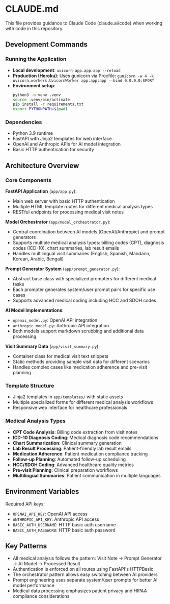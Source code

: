 # CLAUDE.md

This file provides guidance to Claude Code (claude.ai/code) when working with code in this repository.

## Development Commands

### Running the Application
- **Local development**: `uvicorn app.app:app --reload`
- **Production (Heroku)**: Uses gunicorn via Procfile: `gunicorn -w 4 -k uvicorn.workers.UvicornWorker app.app:app --bind 0.0.0.0:$PORT`
- **Environment setup**: 
  ```bash
  python3 -m venv .venv
  source .venv/bin/activate
  pip install -r requirements.txt
  export PYTHONPATH=$(pwd)
  ```

### Dependencies
- Python 3.9 runtime
- FastAPI with Jinja2 templates for web interface
- OpenAI and Anthropic APIs for AI model integration
- Basic HTTP authentication for security

## Architecture Overview

### Core Components

**FastAPI Application** (`app/app.py`):
- Main web server with basic HTTP authentication
- Multiple HTML template routes for different medical analysis types
- RESTful endpoints for processing medical visit notes

**Model Orchestrator** (`app/model_orchestrator.py`):
- Central coordination between AI models (OpenAI/Anthropic) and prompt generators
- Supports multiple medical analysis types: billing codes (CPT), diagnosis codes (ICD-10), chart summaries, lab result emails
- Handles multilingual visit summaries (English, Spanish, Mandarin, Korean, Arabic, Bengali)

**Prompt Generator System** (`app/prompt_generator.py`):
- Abstract base class with specialized prompters for different medical tasks
- Each prompter generates system/user prompt pairs for specific use cases
- Supports advanced medical coding including HCC and SDOH codes

**AI Model Implementations**:
- `openai_model.py`: OpenAI API integration
- `anthropic_model.py`: Anthropic API integration  
- Both models support markdown scrubbing and additional data processing

**Visit Summary Data** (`app/visit_summary.py`):
- Container class for medical visit text snippets
- Static methods providing sample visit data for different scenarios
- Handles complex cases like medication adherence and pre-visit planning

### Template Structure
- Jinja2 templates in `app/templates/` with static assets
- Multiple specialized forms for different medical analysis workflows
- Responsive web interface for healthcare professionals

### Medical Analysis Types
- **CPT Code Analysis**: Billing code extraction from visit notes
- **ICD-10 Diagnosis Coding**: Medical diagnosis code recommendations
- **Chart Summarization**: Clinical summary generation
- **Lab Result Processing**: Patient-friendly lab result emails
- **Medication Adherence**: Patient medication compliance tracking
- **Follow-up Planning**: Automated follow-up scheduling
- **HCC/SDOH Coding**: Advanced healthcare quality metrics
- **Pre-visit Planning**: Clinical preparation workflows
- **Multilingual Summaries**: Patient communication in multiple languages

## Environment Variables
Required API keys:
- `OPENAI_API_KEY`: OpenAI API access
- `ANTHROPIC_API_KEY`: Anthropic API access
- `BASIC_AUTH_USERNAME`: HTTP basic auth username
- `BASIC_AUTH_PASSWORD`: HTTP basic auth password

## Key Patterns
- All medical analysis follows the pattern: Visit Note → Prompt Generator → AI Model → Processed Result
- Authentication is enforced on all routes using FastAPI's HTTPBasic
- The orchestrator pattern allows easy switching between AI providers
- Prompt engineering uses separate system/user prompts for better AI model performance
- Medical data processing emphasizes patient privacy and HIPAA compliance considerations